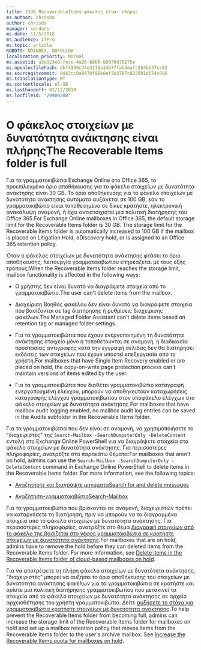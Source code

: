 ```yaml
---
title: 1336 RecoverableItems φάκελος είναι πλήρης
ms.author: chrisda
author: chrisda
manager: serdars
ms.date: 11/5/2018
ms.audience: ITPro
ms.topic: article
ROBOTS: NOINDEX, NOFOLLOW
localization_priority: Normal
ms.assetid: a3a923e8-fece-4a26-b8b6-00970d75275e
ms.openlocfilehash: dbf4930c34e4175a14b77fab4eafc953bb37cc02
ms.sourcegitcommit: dd43cc0a9470f98b8ef2a3787c823801d674c666
ms.translationtype: MT
ms.contentlocale: el-GR
ms.lasthandoff: 02/12/2019
ms.locfileid: "29909288"
---
```

# <a name="the-recoverable-items-folder-is-full"></a><span data-ttu-id="3dbf1-102">Ο φάκελος στοιχείων με δυνατότητα ανάκτησης είναι πλήρης</span><span class="sxs-lookup"><span data-stu-id="3dbf1-102">The Recoverable Items folder is full</span></span>

<span data-ttu-id="3dbf1-p101">Για τα γραμματοκιβώτια Exchange Online στο Office 365, το προεπιλεγμένο όριο αποθήκευσης για το φάκελο στοιχείων με δυνατότητα ανάκτησης είναι 30 GB. Το όριο αποθήκευσης για το φάκελο στοιχείων με δυνατότητα ανάκτησης αυτόματα αυξάνεται σε 100 GB, εάν το γραμματοκιβώτιο είναι τοποθετημένο σε δίκες κρατήστε, ηλεκτρονική ανακάλυψη αναμονή, ή έχει αντιστοιχιστεί μια πολιτική διατήρησης του Office 365.</span><span class="sxs-lookup"><span data-stu-id="3dbf1-p101">For Exchange Online mailboxes in Office 365, the default storage limit for the Recoverable Items folder is 30 GB. The storage limit for the Recoverable Items folder is automatically increased to 100 GB if the mailbox is placed on Litigation Hold, eDiscovery hold, or is assigned to an Office 365 retention policy.</span></span>
  
<span data-ttu-id="3dbf1-105">Όταν ο φάκελος στοιχείων με δυνατότητα ανάκτησης φτάσει το όριο αποθήκευσης, λειτουργία γραμματοκιβωτίου επηρεάζεται με τους εξής τρόπους:</span><span class="sxs-lookup"><span data-stu-id="3dbf1-105">When the Recoverable Items folder reaches the storage limit, mailbox functionality is affected in the following ways:</span></span>
  
- <span data-ttu-id="3dbf1-106">Ο χρήστης δεν είναι δυνατό να διαγράψετε στοιχεία από το γραμματοκιβώτιο.</span><span class="sxs-lookup"><span data-stu-id="3dbf1-106">The user can't delete items from the mailbox.</span></span>
    
- <span data-ttu-id="3dbf1-107">Διαχείριση Βοηθός φακέλου δεν είναι δυνατό να διαγράψετε στοιχεία που βασίζονται σε tag διατήρησης ή ρυθμίσεις διαχείρισης φακέλων.</span><span class="sxs-lookup"><span data-stu-id="3dbf1-107">The Managed Folder Assistant can't delete items based on retention tag or managed folder settings.</span></span>
    
- <span data-ttu-id="3dbf1-108">Για τα γραμματοκιβώτια που έχουν ενεργοποιημένη τη δυνατότητα ανάκτησης στοιχείο μόνο ή τοποθετούνται σε αναμονή, η διαδικασία προστασίας αντιγραφής κατά την εγγραφή σελίδας δεν θα διατηρήσει εκδόσεις των στοιχείων που έχουν υποστεί επεξεργασία από το χρήστη.</span><span class="sxs-lookup"><span data-stu-id="3dbf1-108">For mailboxes that have Single Item Recovery enabled or are placed on hold, the copy-on-write page protection process can't maintain versions of items edited by the user.</span></span>
    
- <span data-ttu-id="3dbf1-109">Για τα γραμματοκιβώτια που διαθέτει γραμματοκιβώτιο καταγραφή ενεργοποιημένη ελέγχου, μπορούν να αποθηκευτούν καταχωρήσεις καταγραφής ελέγχου γραμματοκιβωτίου στον υποφάκελο ελέγχων στο φάκελο στοιχείων με δυνατότητα ανάκτησης.</span><span class="sxs-lookup"><span data-stu-id="3dbf1-109">For mailboxes that have mailbox audit logging enabled, no mailbox audit log entries can be saved in the Audits subfolder in the Recoverable Items folder.</span></span>
    
<span data-ttu-id="3dbf1-p102">Για τα γραμματοκιβώτια που δεν είναι σε αναμονή, να χρησιμοποιήσετε το "διαχειριστές" της `Search-Mailbox -SearchDumpsterOnly -DeleteContent` εντολή στο Exchange Online PowerShell για να διαγράψετε στοιχεία στο φάκελο στοιχείων με δυνατότητα ανάκτησης. Για περισσότερες πληροφορίες, ανατρέξτε στα παρακάτω θέματα:</span><span class="sxs-lookup"><span data-stu-id="3dbf1-p102">For mailboxes that aren't on hold, admins can use the  `Search-Mailbox -SearchDumpsterOnly -DeleteContent` command in Exchange Online PowerShell to delete items in the Recoverable Items folder. For more information, see the following topics:</span></span> 
  
- [<span data-ttu-id="3dbf1-112">Αναζητήστε και διαγράψτε μηνύματα</span><span class="sxs-lookup"><span data-stu-id="3dbf1-112">Search for and delete messages</span></span>](https://docs.microsoft.com/office365/securitycompliance/search-for-and-delete-messagesadmin-help)
    
- [<span data-ttu-id="3dbf1-113">Αναζήτηση-γραμματοκιβώτιο</span><span class="sxs-lookup"><span data-stu-id="3dbf1-113">Search-Mailbox</span></span>](https://docs.microsoft.com/powershell/module/exchange/mailboxes/Search-Mailbox)
    
<span data-ttu-id="3dbf1-p103">Για τα γραμματοκιβώτια που βρίσκονται σε αναμονή, διαχειριστών πρέπει να καταργήσετε τη διατήρηση, πριν να μπορούν να τα διαγραμμένα στοιχεία από το φάκελο στοιχείων με δυνατότητα ανάκτησης. Για περισσότερες πληροφορίες, ανατρέξτε στο θέμα [Διαγραφή στοιχείων από το φάκελο της βασίζεται στο νέφος γραμματοκιβώτια σε κρατήστε στοιχείων με δυνατότητα ανάκτησης](https://docs.microsoft.com/office365/securitycompliance/delete-items-in-the-recoverable-items-folder-of-mailboxes-on-hold).</span><span class="sxs-lookup"><span data-stu-id="3dbf1-p103">For mailboxes that are on hold, admins have to remove the hold before they can deleted items from the Recoverable Items folder. For more information, see [Delete items in the Recoverable Items folder of cloud-based mailboxes on hold](https://docs.microsoft.com/office365/securitycompliance/delete-items-in-the-recoverable-items-folder-of-mailboxes-on-hold).</span></span>
  
<span data-ttu-id="3dbf1-p104">Για να αποτρέψετε τη πλήρη φάκελο στοιχείων με δυνατότητα ανάκτησης, "διαχειριστές" μπορεί να αυξήσει το όριο αποθήκευσης του στοιχείων με δυνατότητα ανάκτησης φακέλων για τα γραμματοκιβώτια σε κρατήστε και ορίστε μια πολιτική διατήρησης γραμματοκιβωτίου που μετακινεί τα στοιχεία από το φάκελο στοιχείων με δυνατότητα ανάκτησης σε αρχείο αρχειοθέτησης του χρήστη γραμματοκιβώτιο. Δείτε [αυξήσετε το στόχο για γραμματοκιβώτια κρατήστε στοιχείων με δυνατότητα ανάκτησης](https://docs.microsoft.com/office365/securitycompliance/increase-the-recoverable-quota-for-mailboxes-on-hold).</span><span class="sxs-lookup"><span data-stu-id="3dbf1-p104">To help prevent the Recoverable Items folder from becoming full, admins can increase the storage limit of the Recoverable Items folder for mailboxes on hold and set up a mailbox retention policy that moves items from the Recoverable Items folder to the user's archive mailbox. See [Increase the Recoverable Items quota for mailboxes on hold](https://docs.microsoft.com/office365/securitycompliance/increase-the-recoverable-quota-for-mailboxes-on-hold).</span></span>
  

